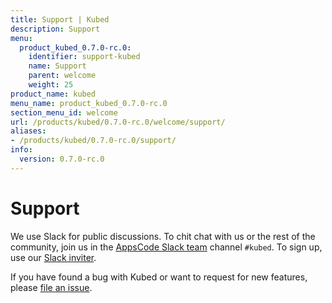 ```yaml
---
title: Support | Kubed
description: Support
menu:
  product_kubed_0.7.0-rc.0:
    identifier: support-kubed
    name: Support
    parent: welcome
    weight: 25
product_name: kubed
menu_name: product_kubed_0.7.0-rc.0
section_menu_id: welcome
url: /products/kubed/0.7.0-rc.0/welcome/support/
aliases:
- /products/kubed/0.7.0-rc.0/support/
info:
  version: 0.7.0-rc.0
---
```


# Support

We use Slack for public discussions. To chit chat with us or the rest of the community, join us in the [AppsCode Slack team](https://appscode.slack.com/messages/C6HSHCKBL/details/) channel `#kubed`. To sign up, use our [Slack inviter](https://slack.appscode.com/).

If you have found a bug with Kubed or want to request for new features, please [file an issue](https://github.com/appscode/kubed/issues/new).
